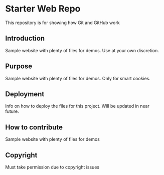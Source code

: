 # Starter Web Repo


This repository is for showing how Git and GitHub work

## Introduction

Sample website with plenty of files for demos. Use at your own discretion.

## Purpose

Sample website with plenty of files for demos. Only for smart cookies.

## Deployment
Info on how to deploy the files for this project. Will be updated in near future.

## How to contribute
Sample website with plenty of files for demos

## Copyright
Must take permission due to copyright issues



